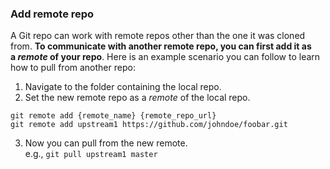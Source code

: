 ### Add remote repo

A Git repo can work with remote repos other than the one it was cloned from. **To communicate with another remote repo, you can first add it as a _remote_ of your repo**. Here is an example scenario you can follow to learn how to pull from another repo:

1.  Navigate to the folder containing the local repo.
2.  Set the new remote repo as a _remote_ of the local repo. 

```
git remote add {remote_name} {remote_repo_url}
git remote add upstream1 https://github.com/johndoe/foobar.git
```

3. Now you can pull from the new remote.  
    e.g., `git pull upstream1 master`